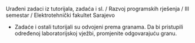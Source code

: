 Urađeni zadaci iz tutorijala, zadaća i sl. / Razvoj programskih rješenja / III semestar / Elektrotehnički fakultet Sarajevo

- Zadaće i ostali tutorijali su odvojeni prema granama. Da bi pristupili određenoj laboratorijskoj vježbi, promjenite odgovarajuću granu.
